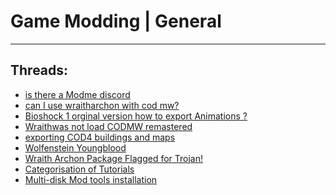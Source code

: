 # Game Modding | General
---
## Threads:
<ul>
<li><a href="{{ '/wiki/threads/3822.html' | relative_url }}">is there a Modme discord</a></li>
<li><a href="{{ '/wiki/threads/3076.html' | relative_url }}">can I use wraitharchon with cod mw?</a></li>
<li><a href="{{ '/wiki/threads/3467.html' | relative_url }}">Bioshock 1 orginal version how to export Animations ?</a></li>
<li><a href="{{ '/wiki/threads/3436.html' | relative_url }}">Wraithwas not load CODMW remastered</a></li>
<li><a href="{{ '/wiki/threads/3423.html' | relative_url }}">exporting COD4 buildings and maps</a></li>
<li><a href="{{ '/wiki/threads/3405.html' | relative_url }}">Wolfenstein Youngblood</a></li>
<li><a href="{{ '/wiki/threads/3341.html' | relative_url }}">Wraith Archon Package Flagged for Trojan!</a></li>
<li><a href="{{ '/wiki/threads/3106.html' | relative_url }}">Categorisation of Tutorials</a></li>
<li><a href="{{ '/wiki/threads/3054.html' | relative_url }}">Multi-disk Mod tools installation</a></li>
</ul>
